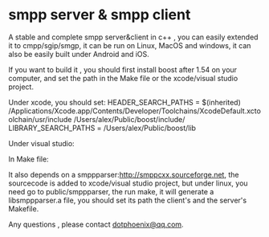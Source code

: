 # smpp server & smpp client
A stable and complete smpp server&client in c++ , you can easily extended it to cmpp/sgip/smgp, it can be run on Linux, MacOS and windows, it can also be easily built under Android and iOS.

If you want to build it , you should first install boost after 1.54 on your computer, and set the path in the Make file or the xcode/visual studio project.

Under xcode, you should set:
HEADER_SEARCH_PATHS = $(inherited) /Applications/Xcode.app/Contents/Developer/Toolchains/XcodeDefault.xctoolchain/usr/include /Users/alex/Public/boost/include/
LIBRARY_SEARCH_PATHS = /Users/alex/Public/boost/lib

Under visual studio:

In Make file:


It also depends on a smppparser:http://smppcxx.sourceforge.net, the sourcecode is added  to xcode/visual studio project, but under linux, you need go to public/smppparser, the run make, it will generate a libsmppparser.a file, you should set its path  the client's and the server's Makefile.


Any questions , please contact dotphoenix@qq.com.
